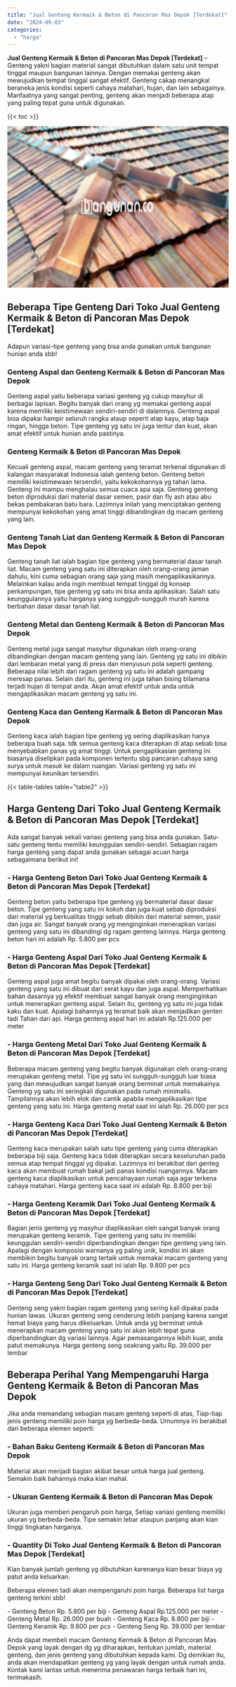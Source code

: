 ```yaml
---
title: "Jual Genteng Kermaik & Beton di Pancoran Mas Depok [Terdekat]"
date: "2024-09-03"
categories: 
  - "harga"
---
```


**Jual Genteng Kermaik & Beton di Pancoran Mas Depok \[Terdekat\]** – Genteng yakni bagian material sangat dibutuhkan dalam satu unit tempat tinggal maupun bangunan lainnya. Dengan memakai genteng akan mewujudkan tempat tinggal sangat efektif. Genteng cakap menangkal beraneka jenis kondisi seperti cahaya matahari, hujan, dan lain sebagainya. Manfaatnya yang sangat penting, genteng akan menjadi beberapa atap yang paling tepat guna untuk digunakan.

{{< toc >}}

![Jual Genteng Kermaik & Beton di Pancoran Mas Depok [Terdekat]](/images/genteng-minimalis-murah28.png)

## Beberapa Tipe Genteng Dari Toko Jual Genteng Kermaik & Beton di Pancoran Mas Depok \[Terdekat\]

Adapun variasi-tipe genteng yang bisa anda gunakan untuk bangunan hunian anda sbb!

### Genteng Aspal dan Genteng Kermaik & Beton di Pancoran Mas Depok

Genteng aspal yaitu beberapa variasi genteng yg cukup masyhur di berbagai lapisan. Begitu banyak dari orang yg memakai genteng aspal karena memiliki keistimewaan sendiri-sendiri di dalamnya. Genteng aspal bisa dipakai hampir seluruh rangka ataup seperti atap kayu, atap baja ringan, hingga beton. Tipe genteng yg satu ini juga lentur dan kuat, akan amat efektif untuk hunian anda pastinya.

### Genteng Kermaik & Beton di Pancoran Mas Depok

Kecuali genteng aspal, macam genteng yang teramat terkenal digunakan di kalangan masyarakat Indonesia ialah genteng beton. Genteng beton memiliki keistimewaan tersendiri, yaitu kekokohannya yg tahan lama. Genteng ini mampu menghalau semua cuaca apa saja. Genteng genteng beton diproduksi dari material dasar semen, pasir dan fly ash atau abu bekas pembakaran batu bara. Lazimnya inilah yang menciptakan genteng mempunyai kekokohan yang amat tinggi dibandingkan dg macam genteng yang lain.

### Genteng Tanah Liat dan Genteng Kermaik & Beton di Pancoran Mas Depok

Genteng tanah liat ialah bagian tipe genteng yang bermaterial dasar tanah liat. Macam genteng yang satu ini diterapkan oleh orang-orang jaman dahulu, kini cuma sebagian orang saja yang masih mengaplikasikannya. Melainkan kalau anda ingin membuat tempat tinggal dg konsep perkampungan, tipe genteng yg satu ini bisa anda aplikasikan. Salah satu keunggulannya yaitu harganya yang sungguh-sungguh murah karena berbahan dasar dasar tanah liat.

### Genteng Metal dan Genteng Kermaik & Beton di Pancoran Mas Depok

Genteng metal juga sangat masyhur digunakan oleh orang-orang dibandingkan dengan macam genteng yang lain. Genteng yg satu ini dibikin dari lembaran metal yang di press dan menyusun pola seperti genteng. Beberapa nilai lebih dari ragam genteng yg satu ini adalah gampang meresap panas. Selain dari itu, genteng ini juga tahan bising bilamana terjadi hujan di tempat anda. Akan amat efektif untuk anda untuk mengaplikasikan macam genteng yg satu ini.

### Genteng Kaca dan Genteng Kermaik & Beton di Pancoran Mas Depok

Genteng kaca ialah bagian tipe genteng yg sering diaplikasikan hanya beberapa buah saja. tdk semua genteng kaca diterapkan di atap sebab bisa menyebabkan panas yg amat tinggi. Untuk pengaplikasian genteng ini biasanya diselipkan pada komponen tertentu sbg pancaran cahaya sang surya untuk masuk ke dalam ruangan. Variasi genteng yg satu ini mempunyai keunikan tersendiri.

{{< table-tables table="table2" >}}

## Harga Genteng Dari Toko Jual Genteng Kermaik & Beton di Pancoran Mas Depok \[Terdekat\]

Ada sangat banyak sekali variasi genteng yang bisa anda gunakan. Satu-satu genteng tentu memiliki keunggulan sendiri-sendiri. Sebagian ragam harga genteng yang dapat anda gunakan sebagai acuan harga sebagaimana berikut ini!

### \- Harga Genteng Beton Dari Toko Jual Genteng Kermaik & Beton di Pancoran Mas Depok \[Terdekat\]

Genteng beton yaitu beberapa tipe genteng yg bermaterial dasar dasar beton. Tipe genteng yang satu ini kokoh dan juga kuat sebab diproduksi dari material yg berkualitas tinggi sebab dibikin dari material semen, pasir dan juga air. Sangat banyak orang yg menginginkan menerapkan variasi genteng yang satu ini dibandingi dg ragam genteng lainnya. Harga genteng beton hari ini adalah Rp. 5.800 per pcs

### \- Harga Genteng Aspal Dari Toko Jual Genteng Kermaik & Beton di Pancoran Mas Depok \[Terdekat\]

Genteng aspal juga amat begitu banyak dipakai oleh orang-orang. Variasi genteng yang satu ini dibuat dari serat kayu dan juga aspal. Memperhatikan bahan dasarnya yg efektif membuat sangat banyak orang menginginkan untuk menerapkan genteng aspal. Selain itu, genteng yg satu ini juga tidak kaku dan kuat. Apalagi bahannya yg teramat baik akan menjadikan genten tadi Tahan dari api. Harga genteng aspal hari ini adalah Rp.125.000 per meter

### \- Harga Genteng Metal Dari Toko Jual Genteng Kermaik & Beton di Pancoran Mas Depok \[Terdekat\]

Beberapa macam genteng yang begitu banyak digunakan oleh orang-orang merupakan genteng metal. Tipe yg satu ini sungguh-sungguh luar biasa yang dan mewujudkan sangat banyak orang berminat untuk memakainya. Genteng yg satu ini seringkali digunakan pada rumah minimalis. Tampilannya akan lebih elok dan cantik apabila mengaplikasikan tipe genteng yang satu ini. Harga genteng metal saat ini ialah Rp. 26.000 per pcs

### \- Harga Genteng Kaca Dari Toko Jual Genteng Kermaik & Beton di Pancoran Mas Depok \[Terdekat\]

Genteng kaca merupakan salah satu tipe genteng yang cuma diterapkan beberapa biji saja. Genteng kaca tidak diterapkan secara keseluruhan pada semua atap tempat tinggal yg dipakai. Lazimnya ini berakibat dari genteg kaca akan membuat rumah bakal jadi panas kondisi ruangannya. Macam genteng kaca diaplikasikan untuk pencahayaan rumah saja agar terkena cahaya matahari. Harga genteng kaca saat ini adalah Rp. 8.800 per biji

### \- Harga Genteng Keramik Dari Toko Jual Genteng Kermaik & Beton di Pancoran Mas Depok \[Terdekat\]

Bagian jenis genteng yg masyhur diaplikasikan oleh sangat banyak orang merupakan genteng keramik. Tipe genteng yang satu ini memiliki keunggulan sendiri-sendiri diperbandingkan dengan tipe genteng yang lain. Apalagi dengan komposisi warnanya yg paling unik, kondisi ini akan membikin begitu banyak orang tertaik untuk memakai macam genteng yang satu ini. Harga genteng keramik saat ini ialah Rp. 9.800 per pcs

### \- Harga Genteng Seng Dari Toko Jual Genteng Kermaik & Beton di Pancoran Mas Depok \[Terdekat\]

Genteng seng yakni bagian ragam genteng yang sering kali dipakai pada hunian lawas. Ukuran genteng seng cenderung lebih panjang karena sangat hemat biaya yang harus dikeluarkan. Untuk anda yg berminat untuk menerapkan macam genteng yang satu ini akan lebih tepat guna diperbandingkan dg variasi lainnya. Agar pemasangannya lebih kuat, anda patut memakunya. Harga genteng seng seakrang yaitu Rp. 39.000 per lembar

## Beberapa Perihal Yang Mempengaruhi Harga Genteng Kermaik & Beton di Pancoran Mas Depok

Jika anda memandang sebagian macam genteng seperti di atas, Tiap-tiap jenis genteng memiliki poin harga yg berbeda-beda. Umumnya ini berakibat dari beberapa elemen seperti:

### \- Bahan Baku Genteng Kermaik & Beton di Pancoran Mas Depok

Material akan menjadi bagian akibat besar untuk harga jual genteng. Semakin baik bahannya maka kian mahal.

### \- Ukuran Genteng Kermaik & Beton di Pancoran Mas Depok

Ukuran juga memberi pengaruh poin harga, Setiap variasi genteng memiliki ukuran yg berbeda-beda. Tipe semakin lebar ataupun panjang akan kian tinggi tingkatan harganya.

### \- Quantity Di Toko Jual Genteng Kermaik & Beton di Pancoran Mas Depok \[Terdekat\]

Kian banyak jumlah genteng yg dibutuhkan karenanya kian besar biaya yg patut anda keluarkan.

Beberapa elemen tadi akan mempengaruhi poin harga. Beberapa list harga genteng terkini sbb!

\- Genteng Beton Rp. 5.800 per biji - Genteng Aspal Rp.125.000 per meter - Genteng Metal Rp. 26.000 per buah - Genteng Kaca Rp. 8.800 per biji - Genteng Keramik Rp. 9.800 per pcs - Genteng Seng Rp. 39.000 per lembar

Anda dapat membeli macam Genteng Kermaik & Beton di Pancoran Mas Depok yang layak dengan dg yg diharapkan, tentukan jumlah, material genteng, dan jenis genteng yang dibutuhkan kepada kami. Dg demikian itu, anda akan mendapatkan genteng yg yang layak dengan untuk rumah anda. Kontak kami lantas untuk menerima penawaran harga terbaik hari ini, terimakasih.
